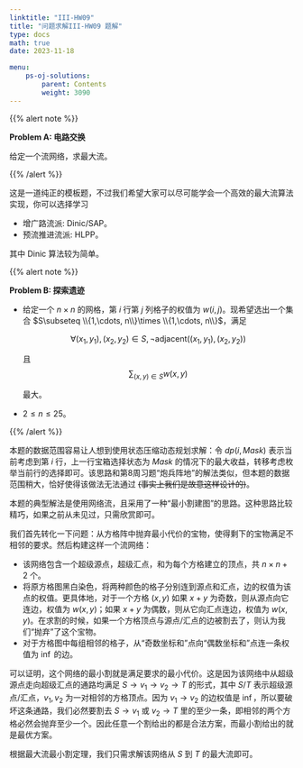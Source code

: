 ```yaml
---
linktitle: "III-HW09"
title: "问题求解III-HW09 题解"
type: docs
math: true
date: 2023-11-18

menu:
    ps-oj-solutions:
        parent: Contents
        weight: 3090
---
```


{{% alert note %}}

**Problem A: 电路交换**

给定一个流网络，求最大流。

{{% /alert %}}

这是一道纯正的模板题，不过我们希望大家可以尽可能学会一个高效的最大流算法实现，你可以选择学习
* 增广路流派: Dinic/SAP。
* 预流推进流派: HLPP。

其中 Dinic 算法较为简单。

{{% alert note %}}

**Problem B: 探索遗迹**

* 给定一个 $n\times n$ 的网格，第 $i$ 行第 $j$ 列格子的权值为 $w(i, j)$。现希望选出一个集合 $S\subseteq \\{1,\cdots, n\\}\times \\{1,\cdots, n\\}$，满足

  $$
  \forall (x_1, y_1), (x_2, y_2)\in S, \lnot \text{adjacent}((x_1, y_1), (x_2, y_2))
  $$
  
  且
  $$
  \sum_{(x, y)\in S}w(x, y)
  $$
  
  最大。
* $2\leq n\leq 25$。

{{% /alert %}}

本题的数据范围容易让人想到使用状态压缩动态规划求解：令 $dp(i, Mask)$ 表示当前考虑到第 $i$ 行，上一行宝箱选择状态为 $Mask$ 的情况下的最大收益，转移考虑枚举当前行的选择即可。该思路和第8周习题“炮兵阵地”的解法类似，但本题的数据范围稍大，恰好使得该做法无法通过 ~~(事实上我们是故意这样设计的)~~。

本题的典型解法是使用网络流，且采用了一种“最小割建图”的思路。这种思路比较精巧，如果之前从未见过，只需欣赏即可。

我们首先转化一下问题：从方格阵中抛弃最小代价的宝物，使得剩下的宝物满足不相邻的要求。然后构建这样一个流网络：
* 该网络包含一个超级源点，超级汇点，和为每个方格建立的顶点，共 $n\times n+2$ 个。
* 将原方格图黑白染色，将两种颜色的格子分别连到源点和汇点，边的权值为该点的权值。更具体地，对于一个方格 $(x, y)$ 如果 $x+y$ 为奇数，则从源点向它连边，权值为 $w(x, y)$；如果 $x+y$ 为偶数，则从它向汇点连边，权值为 $w(x, y)$。在求割的时候，如果一个方格顶点与源点/汇点的边被割去了，则认为我们“抛弃”了这个宝物。
* 对于方格图中每组相邻的格子，从“奇数坐标和”点向“偶数坐标和”点连一条权值为 $\inf$ 的边。

可以证明，这个网络的最小割就是满足要求的最小代价。这是因为该网络中从超级源点走向超级汇点的通路均满足 $S\to v_1\to v_2\to T$ 的形式，其中 $S/T$ 表示超级源点/汇点，$v_1, v_2$ 为一对相邻的方格顶点。因为 $v_1\to v_2$ 的边权值是 $\inf$，所以要破坏这条通路，我们必然要割去 $S\to v_1$ 或 $v_2\to T$ 里的至少一条，即相邻的两个方格必然会抛弃至少一个。因此任意一个割给出的都是合法方案，而最小割给出的就是最优方案。

根据最大流最小割定理，我们只需求解该网络从 $S$ 到 $T$ 的最大流即可。